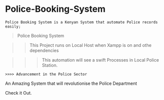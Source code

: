 # Police-Booking-System

    Police Booking System is a Kenyan System that automate Police records easily;


> Police Booking System

>> This Project runs on Local Host when Xampp is on and othe dependencies

   >>> This automation will see a swift Processes in Local Police Station.

    >>>> Advancement in the Police Sector 
    

An Amazing  System that will revolutionise the Police Department


          
Check it Out.
